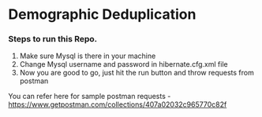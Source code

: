 # Demographic Deduplication
### Steps to run this Repo.
1. Make sure Mysql is there in your machine
2. Change Mysql username and password in hibernate.cfg.xml file
3. Now you are good to go, just hit the run button and throw requests from postman  

You can refer here for sample postman requests - https://www.getpostman.com/collections/407a02032c965770c82f
